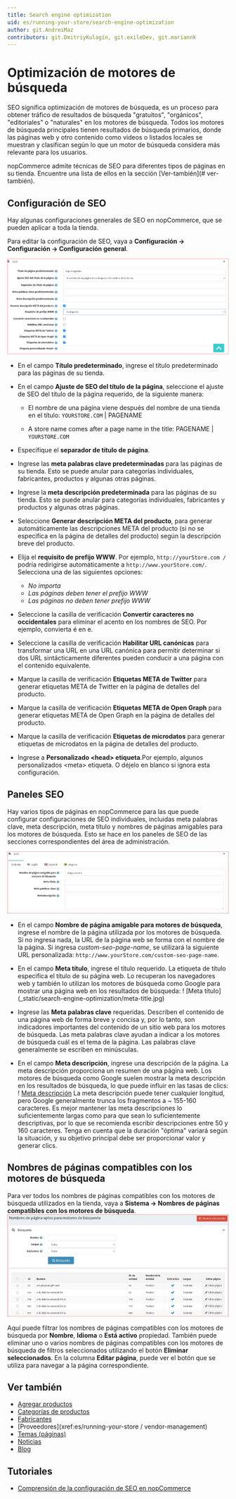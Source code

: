 ```yaml
---
title: Search engine optimization
uid: es/running-your-store/search-engine-optimization
author: git.AndreiMaz
contributors: git.DmitriyKulagin, git.exileDev, git.mariannk
---
```


# Optimización de motores de búsqueda

SEO significa optimización de motores de búsqueda, es un proceso para obtener tráfico de resultados de búsqueda "gratuitos", "orgánicos", "editoriales" o "naturales" en los motores de búsqueda. Todos los motores de búsqueda principales tienen resultados de búsqueda primarios, donde las páginas web y otro contenido como videos o listados locales se muestran y clasifican según lo que un motor de búsqueda considera más relevante para los usuarios.

nopCommerce admite técnicas de SEO para diferentes tipos de páginas en su tienda. Encuentre una lista de ellos en la sección [Ver-también](# ver-también).

## Configuración de SEO

Hay algunas configuraciones generales de SEO en nopCommerce, que se pueden aplicar a toda la tienda.

Para editar la configuración de SEO, vaya a **Configuración → Configuración → Configuración general**.

![Configuración de SEO](_static/search-engine-optimization/seo1.png)

* En el campo **Título predeterminado**, ingrese el título predeterminado para las páginas de su tienda.
* En el campo **Ajuste de SEO del título de la página**, seleccione el ajuste de SEO del título de la página requerido, de la siguiente manera:

  * El nombre de una página viene después del nombre de una tienda en el título:
  `YOURSTORE.COM` | PAGENAME

  * A store name comes after a page name in the title:
  PAGENAME | `YOURSTORE.COM`

* Especifique el **separador de título de página**.
* Ingrese las **meta palabras clave predeterminadas** para las páginas de su tienda. Esto se puede anular para categorías individuales, fabricantes, productos y algunas otras páginas.
* Ingrese la **meta descripción predeterminada** para las páginas de su tienda. Esto se puede anular para categorías individuales, fabricantes y productos y algunas otras páginas.
* Seleccione **Generar descripción META del producto**, para generar automáticamente las descripciones META del producto (si no se especifica en la página de detalles del producto) según la descripción breve del producto.
* Elija el **requisito de prefijo WWW**. Por ejemplo, `http://yourStore.com /` podría redirigirse automáticamente a `http://www.yourStore.com/`. Selecciona una de las siguientes opciones:
    * *No importa*
    * *Las páginas deben tener el prefijo WWW*
    * *Las páginas no deben tener prefijo WWW*
* Seleccione la casilla de verificación **Convertir caracteres no occidentales** para eliminar el acento en los nombres de SEO. Por ejemplo, convierta é en e.
* Seleccione la casilla de verificación **Habilitar URL canónicas** para transformar una URL en una URL canónica para permitir determinar si dos URL sintácticamente diferentes pueden conducir a una página con el contenido equivalente.
* Marque la casilla de verificación **Etiquetas META de Twitter** para generar etiquetas META de Twitter en la página de detalles del producto.
* Marque la casilla de verificación **Etiquetas META de Open Graph** para generar etiquetas META de Open Graph en la página de detalles del producto.
* Marque la casilla de verificación **Etiquetas de microdatos** para generar etiquetas de microdatos en la página de detalles del producto.
* Ingrese a **Personalizado &#60;head&#62; etiqueta**.Por ejemplo, algunos personalizados &#60;meta&#62; etiqueta. O déjelo en blanco si ignora esta configuración.

## Paneles SEO

Hay varios tipos de páginas en nopCommerce para las que puede configurar configuraciones de SEO individuales, incluidas meta palabras clave, meta descripción, meta título y nombres de páginas amigables para los motores de búsqueda. Esto se hace en los paneles de SEO de las secciones correspondientes del área de administración.

![Panel de SEO](_static/search-engine-optimization/seo-panel.jpg)

* En el campo **Nombre de página amigable para motores de búsqueda**, ingrese el nombre de la página utilizada por los motores de búsqueda. Si no ingresa nada, la URL de la página web se forma con el nombre de la página. Si ingresa *custom-seo-page-name*, se utilizará la siguiente URL personalizada: `http://www.yourStore.com/custom-seo-page-name`.

* En el campo **Meta título**, ingrese el título requerido. La etiqueta de título especifica el título de su página web. Lo recuperan los navegadores web y también lo utilizan los motores de búsqueda como Google para mostrar una página web en los resultados de búsqueda:
  ! [Meta título] (_static/search-engine-optimization/meta-title.jpg)

* Ingrese las **Meta palabras clave** requeridas. Describen el contenido de una página web de forma breve y concisa y, por lo tanto, son indicadores importantes del contenido de un sitio web para los motores de búsqueda. Las meta palabras clave ayudan a indicar a los motores de búsqueda cuál es el tema de la página. Las palabras clave generalmente se escriben en minúsculas.

* En el campo **Meta descripción**, ingrese una descripción de la página. La meta descripción proporciona un resumen de una página web. Los motores de búsqueda como Google suelen mostrar la meta descripción en los resultados de búsqueda, lo que puede influir en las tasas de clics:
  ! [Meta descripción](_static/search-engine-optimization/meta-description.jpg)
  La meta descripción puede tener cualquier longitud, pero Google generalmente trunca los fragmentos a ~ 155-160 caracteres. Es mejor mantener las meta descripciones lo suficientemente largas como para que sean lo suficientemente descriptivas, por lo que se recomienda escribir descripciones entre 50 y 160 caracteres. Tenga en cuenta que la duración "óptima" variará según la situación, y su objetivo principal debe ser proporcionar valor y generar clics.
  

## Nombres de páginas compatibles con los motores de búsqueda

Para ver todos los nombres de páginas compatibles con los motores de búsqueda utilizados en la tienda, vaya a **Sistema → Nombres de páginas compatibles con los motores de búsqueda**.
![Nombres de páginas amigables para motores de búsqueda](_static/search-engine-optimization/seo-page-names-list.jpg)

Aquí puede filtrar los nombres de páginas compatibles con los motores de búsqueda por **Nombre**, **Idioma** o **Está activo** propiedad. También puede eliminar uno o varios nombres de páginas compatibles con los motores de búsqueda de filtros seleccionados utilizando el botón **Eliminar seleccionados**. En la columna **Editar página**, puede ver el botón que se utiliza para navegar a la página correspondiente.

## Ver también

* [Agregar productos](xref:es/running-your-store/catalog/products/add-products)
* [Categorías de productos](xref:es/running-your-store/catalog/categories)
* [Fabricantes](xref:es/running-your-store/catalog/Manufacturers)
* [Proveedores](xref:es/running-your-store / vendor-management)
* [Temas (páginas)](xref:es/running-your-store/content-management/topics-pages)
* [Noticias](xref:es/running-your-store/content-management/news)
* [Blog](xref:es/running-your-store/content-management/blog)

## Tutoriales

* [Comprensión de la configuración de SEO en nopCommerce](https://youtu.be/UxqM_nJyv1Q)
